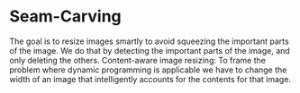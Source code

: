 # Seam-Carving
The goal is to resize images smartly to avoid squeezing the important parts of the image. We do  that by detecting the important parts of the image,  and only deleting the others. Content-aware image resizing:
To frame the  problem where dynamic programming is applicable we have to change the width of an image that intelligently accounts for the contents  for that image.
